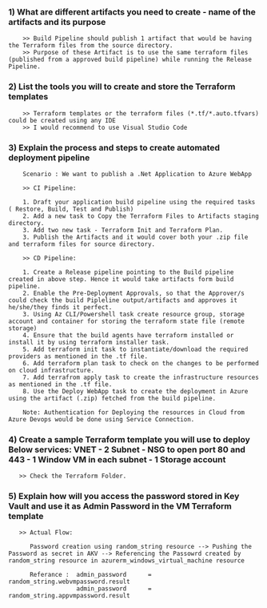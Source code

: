 ### 1) What are different artifacts you need to create - name of the artifacts and its purpose

        >> Build Pipeline should publish 1 artifact that would be having the Terraform files from the source directory.
        >> Purpose of these Artifact is to use the same terraform files (published from a approved build pipeline) while running the Release Pipeline.
        
### 2) List the tools you will to create and store the Terraform templates
        
        >> Terraform templates or the terraform files (*.tf/*.auto.tfvars) could be created using any IDE
        >> I would recommend to use Visual Studio Code

### 3) Explain the process and steps to create automated deployment pipeline
        
        Scenario : We want to publish a .Net Application to Azure WebApp
        
        >> CI Pipeline:

        1. Draft your application build pipeline using the required tasks ( Restore, Build, Test and Publish)
        2. Add a new task to Copy the Terraform Files to Artifacts staging directory.
        3. Add two new task - Terraform Init and Terraform Plan.
        3. Publish the Artifacts and it would cover both your .zip file and terraform files for source directory.

        >> CD Pipeline:

        1. Create a Release pipeline pointing to the Build pipeline created in above step. Hence it would take artifacts form build pipeline.
        2. Enable the Pre-Deployment Approvals, so that the Approver/s could check the build Pipleline output/artifacts and approves it he/she/they finds it perfect.
        3. Using Az CLI/Powershell task create resource group, storage account and container for storing the terraform state file (remote storage)
        4. Ensure that the build agents have terraform installed or install it by using terraform installer task.
        5. Add terraform init task to instantiate/download the required providers as mentioned in the .tf file.
        6. Add terraform plan task to check on the changes to be performed on cloud infrastructure.
        7. Add terrafrom apply task to create the infrastructure resources as mentioned in the .tf file.
        8. Use the Deploy WebApp task to create the deployment in Azure using the artifact (.zip) fetched from the build pipeline.
        
        Note: Authentication for Deploying the resources in Cloud from Azure Devops would be done using Service Connection.
        
### 4) Create a sample Terraform template you will use to deploy Below services: VNET - 2 Subnet - NSG to open port 80 and 443 - 1 Window VM in each subnet - 1 Storage account
       
       >> Check the Terraform Folder.

### 5) Explain how will you access the password stored in Key Vault and use it as Admin Password in the VM Terraform template
       
       >> Actual Flow:
          
          Password creation using random_string resource --> Pushing the Password as secret in AKV --> Referencing the Passowrd created by random_string resource in azurerm_windows_virtual_machine resource
          
          Referance :  admin_password      = random_string.webvmpassword.result
                       admin_password      = random_string.appvmpassword.result

